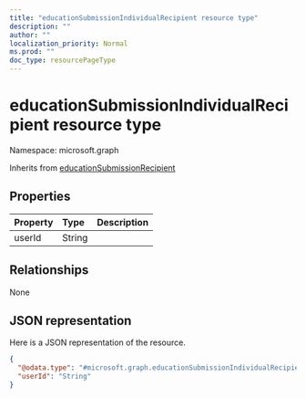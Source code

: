 ```yaml
---
title: "educationSubmissionIndividualRecipient resource type"
description: ""
author: ""
localization_priority: Normal
ms.prod: ""
doc_type: resourcePageType
---
```


# educationSubmissionIndividualRecipient resource type


Namespace: microsoft.graph




Inherits from [educationSubmissionRecipient](../resources/educationsubmissionrecipient.md)

## Properties
|Property|Type|Description|
|:---|:---|:---|
|userId|String||

## Relationships
None

## JSON representation
Here is a JSON representation of the resource.
<!-- {
  "blockType": "resource",
  "@odata.type": "microsoft.graph.educationSubmissionIndividualRecipient"
}
-->
``` json
{
  "@odata.type": "#microsoft.graph.educationSubmissionIndividualRecipient",
  "userId": "String"
}
```

